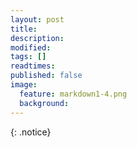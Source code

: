 ```yaml
---
layout: post
title: 
description: 
modified: 
tags: []
readtimes: 
published: false
image:
  feature: markdown1-4.png
  background: 
---
```


{: .notice}
